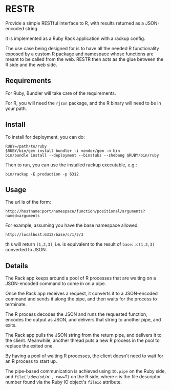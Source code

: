 # RESTR

Provide a simple RESTful interface to R, with results returned as a JSON-encoded string.

It is implemented as a Ruby Rack application with a rackup config.

The use case being designed for is to have all the needed R functionality exposed by a custom R package and namespace whose functions are meant to be called from the web.  RESTR then acts as the glue between the R side and the web side.

## Requirements

For Ruby, Bundler will take care of the requirements.

For R, you will need the `rjson` package, and the R binary will need to be in your path.

## Install

To install for deployment, you can do:

    RUBY=/path/to/ruby
    $RUBY/bin/gem install bundler -i vendor/gem -n bin
    bin/bundle install --deployment --binstubs --shebang $RUBY/bin/ruby

Then to run, you can use the installed rackup executable, e.g.:

    bin/rackup -E production -p 6312

## Usage

The url is of the form:

    http://hostname:port/namespace/function/positional/arguments?named=arguments

For example, assuming you have the base namespace allowed:

    http://localhost:6312/base/c/1/2/3

this will return `[1,2,3]`, i.e. is equivalent to the result of `base::c(1,2,3)` converted to JSON.

## Details

The Rack app keeps around a pool of R processes that are waiting on a JSON-encoded command to come in on a pipe.

Once the Rack app receives a request, it converts it to a JSON-encoded command and sends it along the pipe, and then waits for the process to terminate.

The R process decodes the JSON and runs the requested function, encodes the output as JSON, and delivers that string to another pipe, and exits.

The Rack app pulls the JSON string from the return pipe, and delivers it to the client.  Meanwhile, another thread puts a new R process in the pool to replace the exited one.

By having a pool of waiting R processes, the client doesn't need to wait for an R process to start up.

The pipe-based communication is achieved using `IO.pipe` on the Ruby side, and `file('/dev/sd/n', raw=T)` on the R side, where `n` is the file descriptor number found via the Ruby IO object's `fileio` attribute.
